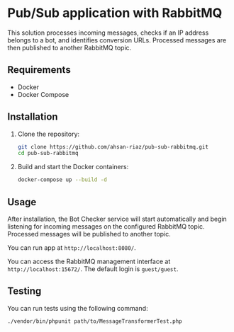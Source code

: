 # Pub/Sub application with RabbitMQ

This solution processes incoming messages, checks if an IP address belongs to a bot, and identifies conversion URLs. Processed messages are then published to another RabbitMQ topic.

## Requirements

- Docker
- Docker Compose

## Installation

1. Clone the repository:
    ```bash
    git clone https://github.com/ahsan-riaz/pub-sub-rabbitmq.git
    cd pub-sub-rabbitmq
    ```

2. Build and start the Docker containers:
    ```bash
    docker-compose up --build -d
    ```

## Usage

After installation, the Bot Checker service will start automatically and begin listening for incoming messages on the configured RabbitMQ topic. Processed messages will be published to another topic.

You can run app at `http://localhost:8080/`.

You can access the RabbitMQ management interface at `http://localhost:15672/`. The default login is `guest/guest`.

## Testing

You can run tests using the following command:

```bash
./vendor/bin/phpunit path/to/MessageTransformerTest.php
```

